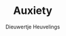 ---
title: "Auxiety"
author: "Dieuwertje Heuvelings"
isbn: ""
isbn13: "9789493168428"
rating: "0"
publisher: "Das Mag"
pages: "264"
publishYear: "2020"
read: ""
goodreads_id: "55280149"
---